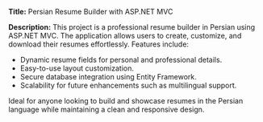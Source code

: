 **Title:** Persian Resume Builder with ASP.NET MVC

**Description:**
This project is a professional resume builder in Persian using ASP.NET MVC. The application allows users to create, customize, and download their resumes effortlessly. Features include:
- Dynamic resume fields for personal and professional details.
- Easy-to-use layout customization.
- Secure database integration using Entity Framework.
- Scalability for future enhancements such as multilingual support.

Ideal for anyone looking to build and showcase resumes in the Persian language while maintaining a clean and responsive design.
